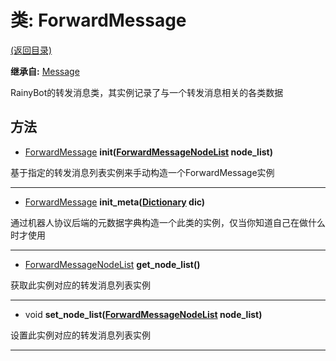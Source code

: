 # 类: ForwardMessage  
[(返回目录)](README.md)  
  
**继承自:** [Message](Message.md)  
  
RainyBot的转发消息类，其实例记录了与一个转发消息相关的各类数据  
  
## 方法 
  
- [ForwardMessage](ForwardMessage.md) **init([ForwardMessageNodeList](ForwardMessageNodeList.md) node_list)**  
  
基于指定的转发消息列表实例来手动构造一个ForwardMessage实例  
  
---  
  
- [ForwardMessage](ForwardMessage.md) **init_meta([Dictionary](https://docs.godotengine.org/en/latest/classes/class_dictionary.html) dic)**  
  
通过机器人协议后端的元数据字典构造一个此类的实例，仅当你知道自己在做什么时才使用  
  
---  
  
- [ForwardMessageNodeList](ForwardMessageNodeList.md) **get_node_list()**  
  
获取此实例对应的转发消息列表实例  
  
---  
  
- void **set_node_list([ForwardMessageNodeList](ForwardMessageNodeList.md) node_list)**  
  
设置此实例对应的转发消息列表实例  
  
---  
  

